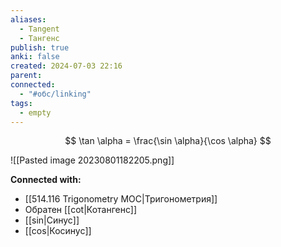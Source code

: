 ```yaml
---
aliases:
  - Tangent
  - Тангенс
publish: true
anki: false
created: 2024-07-03 22:16
parent: 
connected:
  - "#обс/linking"
tags:
  - empty
---
```



$$
\tan \alpha = \frac{\sin \alpha}{\cos \alpha}
$$

![[Pasted image 20230801182205.png]]







**Connected with:**
- [[514.116 Trigonometry MOC|Тригонометрия]]
- Обратен [[cot|Котангенс]]
- [[sin|Синус]]
- [[cos|Косинус]]

